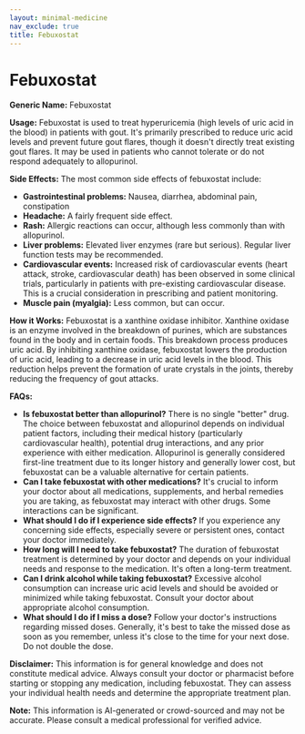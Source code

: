 ```yaml
---
layout: minimal-medicine
nav_exclude: true
title: Febuxostat
---
```


# Febuxostat

**Generic Name:** Febuxostat

**Usage:**  Febuxostat is used to treat hyperuricemia (high levels of uric acid in the blood) in patients with gout.  It's primarily prescribed to reduce uric acid levels and prevent future gout flares, though it doesn't directly treat existing gout flares.  It may be used in patients who cannot tolerate or do not respond adequately to allopurinol.

**Side Effects:**  The most common side effects of febuxostat include:

* **Gastrointestinal problems:** Nausea, diarrhea, abdominal pain, constipation
* **Headache:**  A fairly frequent side effect.
* **Rash:**  Allergic reactions can occur, although less commonly than with allopurinol.
* **Liver problems:**  Elevated liver enzymes (rare but serious).  Regular liver function tests may be recommended.
* **Cardiovascular events:** Increased risk of cardiovascular events (heart attack, stroke, cardiovascular death) has been observed in some clinical trials, particularly in patients with pre-existing cardiovascular disease. This is a crucial consideration in prescribing and patient monitoring.
* **Muscle pain (myalgia):**  Less common, but can occur.

**How it Works:** Febuxostat is a xanthine oxidase inhibitor.  Xanthine oxidase is an enzyme involved in the breakdown of purines, which are substances found in the body and in certain foods.  This breakdown process produces uric acid. By inhibiting xanthine oxidase, febuxostat lowers the production of uric acid, leading to a decrease in uric acid levels in the blood.  This reduction helps prevent the formation of urate crystals in the joints, thereby reducing the frequency of gout attacks.

**FAQs:**

* **Is febuxostat better than allopurinol?**  There is no single "better" drug.  The choice between febuxostat and allopurinol depends on individual patient factors, including their medical history (particularly cardiovascular health), potential drug interactions, and any prior experience with either medication. Allopurinol is generally considered first-line treatment due to its longer history and generally lower cost, but febuxostat can be a valuable alternative for certain patients.
* **Can I take febuxostat with other medications?**  It's crucial to inform your doctor about all medications, supplements, and herbal remedies you are taking, as febuxostat may interact with other drugs.  Some interactions can be significant.
* **What should I do if I experience side effects?**  If you experience any concerning side effects, especially severe or persistent ones, contact your doctor immediately.
* **How long will I need to take febuxostat?**  The duration of febuxostat treatment is determined by your doctor and depends on your individual needs and response to the medication. It's often a long-term treatment.
* **Can I drink alcohol while taking febuxostat?**  Excessive alcohol consumption can increase uric acid levels and should be avoided or minimized while taking febuxostat.  Consult your doctor about appropriate alcohol consumption.
* **What should I do if I miss a dose?**  Follow your doctor's instructions regarding missed doses.  Generally, it's best to take the missed dose as soon as you remember, unless it's close to the time for your next dose. Do not double the dose.


**Disclaimer:** This information is for general knowledge and does not constitute medical advice.  Always consult your doctor or pharmacist before starting or stopping any medication, including febuxostat.  They can assess your individual health needs and determine the appropriate treatment plan.


**Note:** This information is AI-generated or crowd-sourced and may not be accurate. Please consult a medical professional for verified advice.
